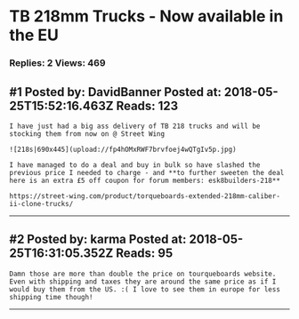 # TB 218mm Trucks - Now available in the EU

### Replies: 2 Views: 469

## \#1 Posted by: DavidBanner Posted at: 2018-05-25T15:52:16.463Z Reads: 123

```
I have just had a big ass delivery of TB 218 trucks and will be stocking them from now on @ Street Wing

![218s|690x445](upload://fp4hOMxRWF7brvfoej4wQTgIv5p.jpg)

I have managed to do a deal and buy in bulk so have slashed the previous price I needed to charge - and **to further sweeten the deal here is an extra £5 off coupon for forum members: esk8builders-218**

https://street-wing.com/product/torqueboards-extended-218mm-caliber-ii-clone-trucks/
```

---
## \#2 Posted by: karma Posted at: 2018-05-25T16:31:05.352Z Reads: 95

```
Damn those are more than double the price on tourqueboards website. Even with shipping and taxes they are around the same price as if I would buy them from the US. :( I love to see them in europe for less shipping time though!
```

---
